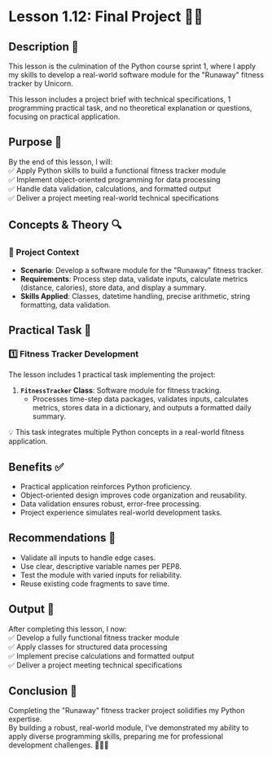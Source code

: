 # Lesson 1.12: Final Project 🏃‍♂️

## Description 📝

This lesson is the culmination of the Python course sprint 1, where I apply my skills to develop a real-world software module for the "Runaway" fitness tracker by Unicorn.

This lesson includes a project brief with technical specifications, 1 programming practical task, and no theoretical explanation or questions, focusing on practical application.

## Purpose 🎯

By the end of this lesson, I will:  
✅ Apply Python skills to build a functional fitness tracker module  
✅ Implement object-oriented programming for data processing  
✅ Handle data validation, calculations, and formatted output  
✅ Deliver a project meeting real-world technical specifications

## Concepts & Theory 🔍

### 🔹 Project Context

-   **Scenario**: Develop a software module for the "Runaway" fitness tracker.
-   **Requirements**: Process step data, validate inputs, calculate metrics (distance, calories), store data, and display a summary.
-   **Skills Applied**: Classes, datetime handling, precise arithmetic, string formatting, data validation.

## Practical Task 🧪

### 1️⃣ **Fitness Tracker Development**

The lesson includes 1 practical task implementing the project:

1. **`FitnessTracker` Class**: Software module for fitness tracking.
    - Processes time-step data packages, validates inputs, calculates metrics, stores data in a dictionary, and outputs a formatted daily summary.

💡 This task integrates multiple Python concepts in a real-world fitness application.

## Benefits ✅

-   Practical application reinforces Python proficiency.
-   Object-oriented design improves code organization and reusability.
-   Data validation ensures robust, error-free processing.
-   Project experience simulates real-world development tasks.

## Recommendations 📌

-   Validate all inputs to handle edge cases.
-   Use clear, descriptive variable names per PEP8.
-   Test the module with varied inputs for reliability.
-   Reuse existing code fragments to save time.

## Output 📜

After completing this lesson, I now:  
✅ Develop a fully functional fitness tracker module  
✅ Apply classes for structured data processing  
✅ Implement precise calculations and formatted output  
✅ Deliver a project meeting technical specifications

## Conclusion 🚀

Completing the "Runaway" fitness tracker project solidifies my Python expertise.  
By building a robust, real-world module, I’ve demonstrated my ability to apply diverse programming skills, preparing me for professional development challenges. 🧑‍💻✨
